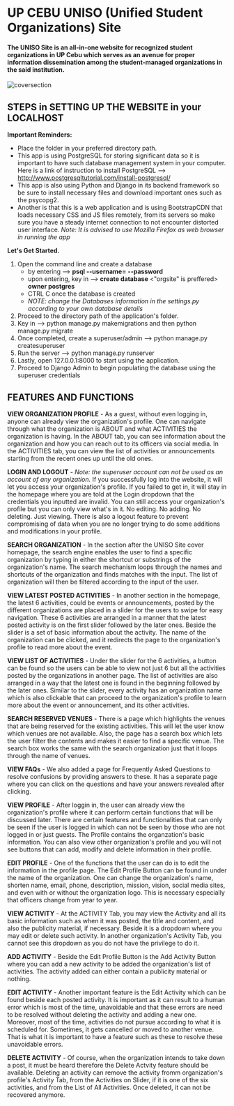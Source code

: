 # UP CEBU UNISO (Unified Student Organizations) Site

#### The UNISO Site is an all-in-one website for recognized student organizations in UP Cebu which serves as an avenue for proper information dissemination among the student-managed organizations in the said institution.

![coversection](https://cloud.githubusercontent.com/assets/15230563/26587261/716b4dbe-4584-11e7-96cd-bc259bd3f8ee.png)

## STEPS in SETTING UP THE WEBSITE in your LOCALHOST

**Important Reminders:**
* Place the folder in your preferred directory path.
* This app is using PostgreSQL for storing significant data so it is important to have such database management system in your computer. Here is a link of instruction to install PostgreSQL --> http://www.postgresqltutorial.com/install-postgresql/
* This app is also using Python and Django in its backend framework so be sure to install necessary files and download important ones such as the psycopg2.
* Another is that this is a web application and is using BootstrapCDN that loads necessary CSS and JS files remotely, from its servers so make sure you have a steady internet connection to not encounter distorted user interface. *Note: It is advised to use Mozilla Firefox as web browser in running the app*

**Let's Get Started.**

1. Open the command line and create a database
   * by entering --> **psql --username=** <username of your postgresql database> **--password** <ENTER then enter password>
   * upon entering, key in --> **create database** <"orgsite" is preffered> **owner postgres** <ENTER>
   * CTRL C once the database is created
   * *NOTE: change the Databases information in the settings.py according to your own database details*
1. Proceed to the directory path of the application's folder.
1. Key in --> python manage.py makemigrations and then python manage.py migrate
1. Once completed, create a superuser/admin --> python manage.py createsuperuser
1. Run the server --> python manage.py runserver
1. Lastly, open 127.0.0.1:8000 to start using the application.
1. Proceed to Django Admin to begin populating the database using the superuser credentials

## **FEATURES AND FUNCTIONS**

**VIEW ORGANIZATION PROFILE** - As a guest, without even logging in, anyone can already view the organization's profile. One can navigate through what the organization is ABOUT and what ACTIVITIES the organization is having. In the ABOUT tab, you can see information about the organization and how you can reach out to its officers via social media. In the ACTIVITIES tab, you can view the list of activities or announcements starting from the recent ones up until the old ones.

**LOGIN AND LOGOUT** - *Note: the superuser account can not be used as an account of any organization.* If you successfully log into the website, it will let you access your organization's profile. If you failed to get in, it will stay in the homepage where you are told at the Login dropdown that the credentials you inputted are invalid. You can still access your organization's profile but you can only view what's in it. No editing. No adding. No deleting. Just viewing. There is also a logout feature to prevent compromising of data when you are no longer trying to do some additions and modifications in your profile.

**SEARCH ORGANIZATION** - In the section after the UNISO Site cover homepage, the search engine enables the user to find a specific organization by typing in either the shortcut or substrings of the organization's name. The search mechanism loops through the names and shortcuts of the organization and finds matches with the input. The list of organization will then be filtered according to the input of the user. 

**VIEW LATEST POSTED ACTIVITIES** - In another section in the homepage, the latest 6 activities, could be events or announcements, posted by the different organizations are placed in a slider for the users to swipe for easy navigation. These 6 activities are arranged in a manner that the latest posted activity is on the first slider followed by the later ones. Beside the slider is a set of basic information about the activity. The name of the organization can be clicked, and it redirects the page to the organization's profile to read more about the event. 

**VIEW LIST OF ACTIVITIES** - Under the slider for the 6 activities, a button can be found so the users can be able to view not just 6 but all the activities posted by the organizations in another page. The list of activities are also arranged in a way that the latest one is found in the beginning followed by the later ones. Similar to the slider, every activity has an organization name which is also clickable that can proceed to the organization's profile to learn more about the event or announcement, and its other activities.

**SEARCH RESERVED VENUES** - There is a page which highlights the venues that are being reserved for the existing activities. This will let the user know which venues are not available. Also, the page has a search box which lets the user filter the contents and makes it easier to find a specific venue. The search box works the same with the search organization just that it loops through the name of venues. 
 
**VIEW FAQs** - We also added a page for Frequently Asked Questions to resolve confusions by providing answers to these. It has a separate page where you can click on the questions and have your answers revealed after clicking.

**VIEW PROFILE** - After loggin in, the user can already view the organization's profile where it can perform certain functions that will be discussed later. There are certain features and functionalities that can only be seen if the user is logged in which can not be seen by those who are not logged in or just guests. The Profile contains the organzation's basic information. You can also view other organization's profile and you will not see buttons that can add, modify and delete information in their profile.

**EDIT PROFILE** - One of the functions that the user can do is to edit the information in the profile page. The Edit Profile Button can be found in under the name of the organization. One can change the organization's name, shorten name, email, phone, description, mission, vision, social media sites, and even with or without the organization logo. This is necessary especially that officers change from year to year.

**VIEW ACTIVITY** - At the ACTIVITY Tab, you may view the Activity  and all its basic information such as when it was posted, the title and content, and also the publicity material, if necessary. Beside it is a dropdown where you may edit or delete such activity. In another organization's Activity Tab, you cannot see this dropdown as you do not have the privilege to do it. 

**ADD ACTIVITY** - Beside the Edit Profile Button is the Add Activity Button where you can add a new activity to be added the organization's list of activities. The activity added can either contain a publicity material or nothing.

**EDIT ACTIVITY** - Another important feature is the Edit Activity which can be found beside each posted activity. It is important as  it can result to a human error which is most of the time, unavoidable and that these errors are need to be resolved without deleting the activity and adding a new one. Moreover, most of the time, activities do not pursue according to what it is scheduled for. Sometimes, it gets cancelled or moved to another venue. That is what it is important to have a feature such as these to resolve these unavoidable errors.

**DELETE ACTIVITY** - Of course, when the organization intends to take down a post, it must be heard therefore the Delete Actvity feature should be available. Deleting an activity can remove the activity fromm organization's profile's Activity Tab, from the Activities on Slider, if it is one of the six activities, and from the List of All Activities. Once deleted, it can not be recovered anymore.